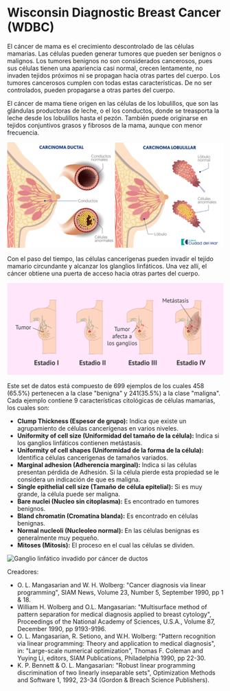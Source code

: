 # Wisconsin Diagnostic Breast Cancer (WDBC)

El cáncer de mama es el crecimiento descontrolado de las células mamarias. Las células pueden generar tumores que pueden ser benignos o malignos. Los tumores benignos no son considerados cancerosos, pues sus células tienen una apariencia casi normal, crecen lentamente, no invaden tejidos próximos ni se propagan hacia otras partes del cuerpo. Los tumores cancerosos cumplen con todas estas características. De no ser controlados, pueden propagarse a otras partes del cuerpo. 

El cáncer de mama tiene origen en las células de los lobulillos, que son las glándulas productoras de leche, o el los conductos, donde se treasporta la leche desde los lobulillos hasta el pezón. También puede originarse en tejidos conjuntivos grasos y fibrosos de la mama, aunque con menor frecuencia.

![Cancer en los conducos y en los lobulillos](./tipos-cancer.png)

Con el paso del tiempo, las células cancerígenas pueden invadir el tejido mamario circundante y alcanzar los glanglios linfáticos. Una vez allí, el cáncer obtiene una puerta de acceso hacia otras partes del cuerpo.

![Estados del cáncer de mama](./estadios-cancer-mama.png)

Este set de datos está compuesto de 699 ejemplos de los cuales 458 (65.5%) pertenecen a la clase "benigna" y 241(35.5%) a la clase "maligna". Cada ejemplo contiene 9 características citológicas de células mamarias, los cuales son:
- __Clump Thickness (Espesor de grupo):__ Indica que existe un agrupamiento de células cancerígenas en varios niveles.
- __Uniformity of cell size (Uniformidad del tamaño de la célula):__ Indica si los ganglios linfáticos contienen metástasis.
- __Uniformity of cell shapes (Uniformidad de la forma de la célula):__ Identifica células cancerígenas de tamaños variados.
- __Marginal adhesion (Adherencia marginal):__ Indica si las células presentan pérdida de Adhesión. Si la célula pierde esta propiedad se le considera un indicación de que es maligna.
- __Single epithelial cell size (Tamaño de célula epitelial):__ Si es muy grande, la célula puede ser maligna.
- __Bare nuclei (Nucleo sin citoplasma):__ Es encontrado en tumores benignos.
- __Bland chromatin (Cromatina blanda):__ Es encontrado en células benignas.
- __Normal nucleoli (Nucleoleo normal):__ En las células benignas es generalmente muy pequeño.
- __Mitoses (Mitosis):__ El proceso en el cual las células se dividen.

![Ganglio linfático invadido por cáncer de ductos](./Breast_carcinoma_in_a_lymph_node.jpg)

Creadores:

- O. L. Mangasarian and W. H. Wolberg: "Cancer diagnosis via linear programming", SIAM News, Volume 23, Number 5, September 1990, pp 1 & 18.
- William H. Wolberg and O.L. Mangasarian: "Multisurface method of pattern separation for medical diagnosis applied to breast cytology", Proceedings of the National Academy of Sciences, U.S.A., Volume 87, December 1990, pp 9193-9196.
- O. L. Mangasarian, R. Setiono, and W.H. Wolberg: "Pattern recognition via linear programming: Theory and application to medical diagnosis", in: "Large-scale numerical optimization", Thomas F. Coleman and Yuying Li, editors, SIAM Publications, Philadelphia 1990, pp 22-30.
- K. P. Bennett & O. L. Mangasarian: "Robust linear programming discrimination of two linearly inseparable sets", Optimization Methods and Software 1, 1992, 23-34 (Gordon & Breach Science Publishers).